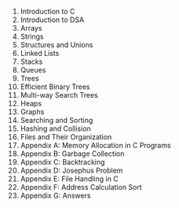 1. Introduction to C
2. Introduction to DSA
3. Arrays
4. Strings
5. Structures and Unions
6. Linked Lists
7. Stacks
8. Queues
9. Trees
10. Efficient Binary Trees
11. Multi-way Search Trees
12. Heaps
13. Graphs
14. Searching and Sorting
15. Hashing and Collision
16. Files and Their Organization
17. Appendix A: Memory Allocation in C Programs
18. Appendix B: Garbage Collection
19. Appendix C: Backtracking
20. Appendix D: Josephus Problem
21. Appendix E: File Handling in C
22. Appendix F: Address Calculation Sort
23. Appendix G: Answers